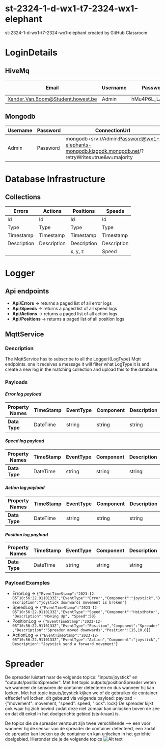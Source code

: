 # st-2324-1-d-wx1-t7-2324-wx1-elephant
st-2324-1-d-wx1-t7-2324-wx1-elephant created by GitHub Classroom

# LoginDetails
## HiveMq
Email | Username | Password | Cluster Url | Port | Websocket Port
----- | -------- | --------- | ----------- | ---- | -------------
Xander.Van.Boom@Student.howest.be | Admin | hMu4P6L_LAMj8t3 | 2939d3617acc492aa3b3653ac474fdc0.s2.eu.hivemq.cloud | 8883 | 8884
## Mongodb
 Username | Password | ConnectionUrl | ProjectId
 -------- | -------- | ------------ | ---------- 
 Admin | Password | mongodb+srv://Admin:Password@wx1-elephants-mongodb.kizgodk.mongodb.net/?retryWrites=true&w=majority | 656d8b753ec677651f807584
# Database Infrastructure
## Collections
 Errors | Actions | Positions | Speeds
 ------ | ------- | --------- | ------ 
 Id     | Id | Id | Id
 Type   | Type | Type | Type
 Timestamp | Timestamp | Timestamp | Timestamp
 Description | Description | Description | Description
  | | | x, y, z | Speed

# Logger
## Api endpoints
- **Api/Errors** -> returns a paged list of all error logs
- **Api/Speeds** -> returns a paged list of all speed logs
- **Api/Actions** -> returns a paged list of all action logs
- **Api/Positions** -> returns a paged list of all position logs

## MqttService
### Description
The MqttService has to subscribe to all the Logger/{LogType} Mqtt endpoints. one it receives a message it will filter what LogType it is and create a new log in the matching collection and upload this to the database.
### Payloads
#### *Error log payload*
**Property Names** | TimeStamp | EventType | Component | Description
------------------ | --------- | --------- | --------- | ----------
**Data Type** | DateTime | string | string | string
#### *Speed log payload*
**Property Names** | TimeStamp | EventType | Component | Description | Speed
------------------ | --------- | --------- | --------- | ----------- | ----
**Data Type** | DateTime | string | string | string | double
#### *Action log payload*
**Property Names** | TimeStamp | EventType | Component | Description
------------------ | --------- | --------- | --------- | ----------
**Data Type** | DateTime | string | string | string
#### *Position log payload*
**Property Names** | TimeStamp | EventType | Component | Description | Position
------------------ | --------- | --------- | --------- | ----------- | --------
**Data Type** | DateTime | string | string | string | List\<double>(X,Y,Z)
### Payload Examples
- ErrorLog ->
```{"EventTimeStamp":"2023-12-05T10:56:22.9110133Z","EventType":"Error","Component":"joystick","Description":"joystick downwards movement is broken"}```
- SpeedLog ->
```{"EventTimeStamp":"2023-12-05T10:56:22.9110133Z","EventType":"Speed","Component":"HoistMotor","Description":"Moving Up", "Speed":50}```
- PositionLog ->
```{"EventTimeStamp":"2023-12-05T10:56:22.9110133Z","EventType":"Position","Component":"Spreader","Description":"Spreader moved downwards","Position":[15,10,8]}```
- ActionLog ->
```{"EventTimeStamp":"2023-12-05T10:56:22.9110133Z","EventType":"Action","Component":"joystick","Description":"Joystick send a forward movement"}```
# Spreader 
De spreader luistert naar de volgende topics: "inputs/joystick" en "outputs/positionSpreader".
Met het topic outputs/positionSpreader weten we wanneer de sensoren de container detecteren en dus wanneer hij kan locken.
Met het topic inputs/joystick kijken we of de gebruiker de container effectief wil locken, dit gebeurd via volgende payload:
payload = {"movement": movement, "speed": speed, "lock": lock}
De spreader kijkt ook waar hij zich bevind zodat deze niet zomaar kan unlocken boven de zee en dat dit enkel in het doelgerichte gebied (sts-kraan) is.

De topics die de spreader verstuurt zijn twee verschillende --> een voor wanneer hij de sensor van de spreader de container detecteert,
een zodat de spreader kan locken op de container en kan unlocken in het gerichte doelgebied. Hieronder zie je de volgende topics
![Alt text](images/spreaderTopics.png)

 
